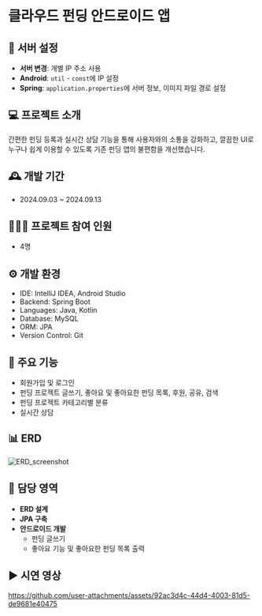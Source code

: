 # 클라우드 펀딩 안드로이드 앱

## 🔧 서버 설정
- **서버 변경**: 개별 IP 주소 사용
- **Android**: `util` - `const`에 IP 설정
- **Spring**: `application.properties`에 서버 정보, 이미지 파일 경로 설정

## 💻 프로젝트 소개
간편한 펀딩 등록과 실시간 상담 기능을 통해 사용자와의 소통을 강화하고, 깔끔한 UI로 누구나 쉽게 이용할 수 있도록 기존 펀딩 앱의 불편함을 개선했습니다.

## 🕰️ 개발 기간
* 2024.09.03 ~ 2024.09.13

## 🧑‍🤝‍🧑 프로젝트 참여 인원
* 4명

## ⚙️ 개발 환경
* IDE: IntelliJ IDEA, Android Studio
* Backend: Spring Boot
* Languages: Java, Kotlin
* Database: MySQL
* ORM: JPA
* Version Control: Git

## 📌 주요 기능
* 회원가입 및 로그인
* 펀딩 프로젝트 글쓰기, 좋아요 및 좋아요한 펀딩 목록, 후원, 공유, 검색
* 펀딩 프로젝트 카테고리별 분류
* 실시간 상담

## 📊 ERD
![ERD_screenshot](https://github.com/user-attachments/assets/d325304a-9fc3-407a-aff6-077593e7d3a3)


## 🙋 담당 영역
- **ERD 설계**
- **JPA 구축**
- **안드로이드 개발**
  - 펀딩 글쓰기
  - 좋아요 기능 및 좋아요한 펀딩 목록 출력


## ▶️ 시연 영상
https://github.com/user-attachments/assets/92ac3d4c-44d4-4003-81d5-de9681e40475



